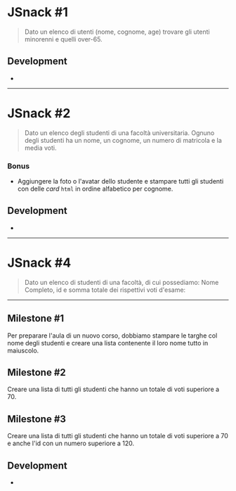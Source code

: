 JSnack #1
===
> Dato un elenco di utenti (nome, cognome, age) trovare gli utenti minorenni e quelli over-65.
## Development
- 
---
JSnack #2
===
> Dato un elenco degli studenti di una facoltà universitaria. Ognuno degli studenti ha un nome, un cognome, un numero di matricola e la media voti.
### Bonus
- Aggiungere la foto o l'avatar dello studente e stampare tutti gli studenti con delle *card* `html` in ordine alfabetico per cognome.
## Development
- 
---
JSnack #4
===
> Dato un elenco di studenti di una facoltà, di cui possediamo: Nome Completo, id e somma totale dei rispettivi voti d'esame:
---
## Milestone #1
Per preparare l'aula di un nuovo corso, dobbiamo stampare le targhe col nome degli studenti e creare una lista contenente il loro nome tutto in maiuscolo.
## Milestone #2
Creare una lista di tutti gli studenti che hanno un totale di voti superiore a 70.
## Milestone #3
Creare una lista di tutti gli studenti che hanno un totale di voti superiore a 70 e anche l'id con un numero superiore a 120.

## Development
- 
